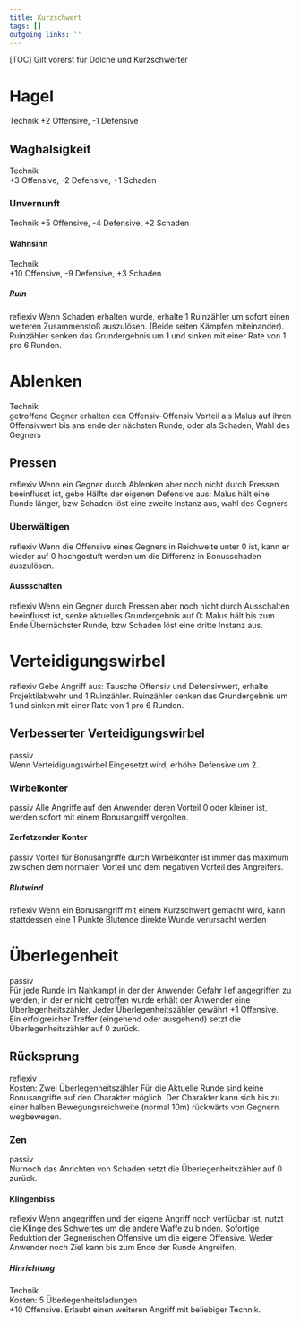 ```yaml
---
title: Kurzschwert  
tags: []
outgoing links: ''  
---
```

[TOC]
Gilt vorerst für Dolche und Kurzschwerter

# Hagel
Technik 
+2 Offensive, -1 Defensive

## Waghalsigkeit
Technik  
+3 Offensive, -2 Defensive, +1 Schaden

### Unvernunft
Technik
+5 Offensive, -4 Defensive, +2 Schaden

#### Wahnsinn
Technik  
+10 Offensive, -9 Defensive, +3 Schaden

##### Ruin
reflexiv
Wenn Schaden erhalten wurde, erhalte 1 Ruinzähler um sofort einen weiteren Zusammenstoß auszulösen. (Beide seiten Kämpfen miteinander). Ruinzähler senken das Grundergebnis um 1 und sinken mit einer Rate von 1 pro 6 Runden.


# Ablenken
Technik  
getroffene Gegner erhalten den Offensiv-Offensiv Vorteil als Malus auf ihren Offensivwert bis ans ende der nächsten Runde, oder als Schaden, Wahl des Gegners

## Pressen
reflexiv
Wenn ein Gegner durch Ablenken aber noch nicht durch Pressen beeinflusst ist, gebe Hälfte der eigenen Defensive aus:
Malus hält eine Runde länger, bzw Schaden löst eine zweite Instanz aus, wahl des Gegners

### Überwältigen
reflexiv 
Wenn die Offensive eines Gegners in Reichweite unter 0 ist, kann er wieder auf 0 hochgestuft werden um die Differenz in Bonusschaden auszulösen.

#### Aussschalten
reflexiv
Wenn ein Gegner durch Pressen aber noch nicht durch Ausschalten beeinflusst ist, senke aktuelles Grundergebnis auf 0:
Malus hält bis zum Ende Übernächster Runde, bzw Schaden löst eine dritte Instanz aus.

# Verteidigungswirbel
reflexiv
Gebe Angriff aus:
Tausche Offensiv und Defensivwert, erhalte Projektilabwehr und 1 Ruinzähler.
Ruinzähler senken das Grundergebnis um 1 und sinken mit einer Rate von 1 pro 6 Runden.

## Verbesserter Verteidigungswirbel
passiv  
Wenn Verteidigungswirbel Eingesetzt wird, erhöhe Defensive um 2.

### Wirbelkonter
passiv
Alle Angriffe auf den Anwender deren Vorteil 0 oder kleiner ist, werden sofort mit einem Bonusangriff vergolten.

#### Zerfetzender Konter
passiv
Vorteil für Bonusangriffe durch Wirbelkonter ist immer das maximum zwischen dem normalen Vorteil und dem negativen Vorteil des Angreifers.

##### Blutwind
reflexiv
Wenn ein Bonusangriff mit einem Kurzschwert gemacht wird, kann stattdessen eine 1 Punkte Blutende direkte Wunde verursacht werden

# Überlegenheit
passiv  
Für jede Runde im Nahkampf in der der Anwender Gefahr lief angegriffen zu werden, in der er nicht getroffen wurde erhält der Anwender eine Überlegenheitszähler. Jeder Überlegenheitszähler gewährt +1 Offensive. Ein erfolgreicher Treffer (eingehend oder ausgehend) setzt die Überlegenheitszähler auf 0 zurück.  

## Rücksprung
reflexiv  
Kosten: Zwei Überlegenheitszähler 
Für die Aktuelle Runde sind keine Bonusangriffe auf den Charakter möglich. Der Charakter kann sich bis zu einer halben Bewegungsreichweite (normal 10m) rückwärts von Gegnern wegbewegen.

### Zen
passiv  
Nurnoch das Anrichten von Schaden setzt die Überlegenheitszähler auf 0 zurück.  

#### Klingenbiss
reflexiv
Wenn angegriffen und der eigene Angriff noch verfügbar ist, nutzt die Klinge des Schwertes um die andere Waffe zu binden. Sofortige Reduktion der Gegnerischen Offensive um die eigene Offensive. Weder Anwender noch Ziel kann bis zum Ende der Runde Angreifen. 

##### Hinrichtung
Technik  
Kosten: 5 Überlegenheitsladungen  
+10 Offensive. Erlaubt einen weiteren Angriff mit beliebiger Technik.

